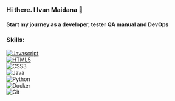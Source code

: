 ### Hi there. I Ivan Maidana 👋
#### Start my journey as a developer, tester QA manual and DevOps

### Skills:
[![Javascript](https://img.shields.io/badge/Javascript-%231572B6.svg?style=for-the-badge&logo=javascript&logoColor=White&labelColor=101010)]()
<br>
[![HTML5](https://img.shields.io/badge/html5-%23E34F26.svg?style=for-the-badge&logo=html5&logoColor=white&labelColor=101010)]()
<br>
![CSS3](https://img.shields.io/badge/css3-%231572B6.svg?style=for-the-badge&logo=css3&logoColor=white&labelColor=101010)
<br>
![Java](https://img.shields.io/badge/java-%23ED8B00.svg?style=for-the-badge&logo=java&logoColor=white&labelColor=101010)
<br>
![Python](https://img.shields.io/badge/python-3670A0?style=for-the-badge&logo=python&logoColor=white&labelColor=101010)
<br>
![Docker](https://img.shields.io/badge/docker-%230db7ed.svg?style=for-the-badge&logo=docker&logoColor=white&labelColor=101010)
<br>
![Git](https://img.shields.io/badge/git-%23F05033.svg?style=for-the-badge&logo=git&logoColor=white&labelColor=101010)

<!--
**Ivan9912/ivan9912** is a ✨ _special_ ✨ repository because its `README.md` (this file) appears on your GitHub profile.

Here are some ideas to get you started:

- 🔭 I’m currently working on ...
- 🌱 I’m currently learning ...
- 👯 I’m looking to collaborate on ...
- 🤔 I’m looking for help with ...
- 💬 Ask me about ...
- 📫 How to reach me: ...
- 😄 Pronouns: ...
- ⚡ Fun fact: ...
-->

